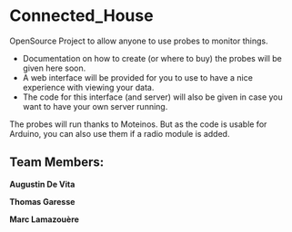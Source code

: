 # Connected_House

OpenSource Project to allow anyone to use probes to monitor things.
- Documentation on how to create (or where to buy) the probes will be given here soon.
- A web interface will be provided for you to use to have a nice experience with viewing your data. 
- The code for this interface (and server) will also be given in case you want to have your own server running.

The probes will run thanks to Moteinos. But as the code is usable for Arduino, you can also use them if a radio module is added.


## Team Members:

**Augustin De Vita**

**Thomas Garesse**

**Marc Lamazouère**
